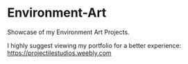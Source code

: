 # Environment-Art
Showcase of my Environment Art Projects. 

I highly suggest viewing my portfolio for a better experience: https://projectilestudios.weebly.com
